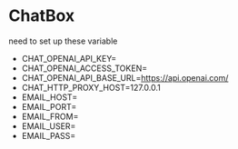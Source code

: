 # ChatBox

need to set up these variable
- CHAT_OPENAI_API_KEY=
- CHAT_OPENAI_ACCESS_TOKEN=
- CHAT_OPENAI_API_BASE_URL=https://api.openai.com/
- CHAT_HTTP_PROXY_HOST=127.0.0.1
- EMAIL_HOST=
- EMAIL_PORT=
- EMAIL_FROM=
- EMAIL_USER=
- EMAIL_PASS=